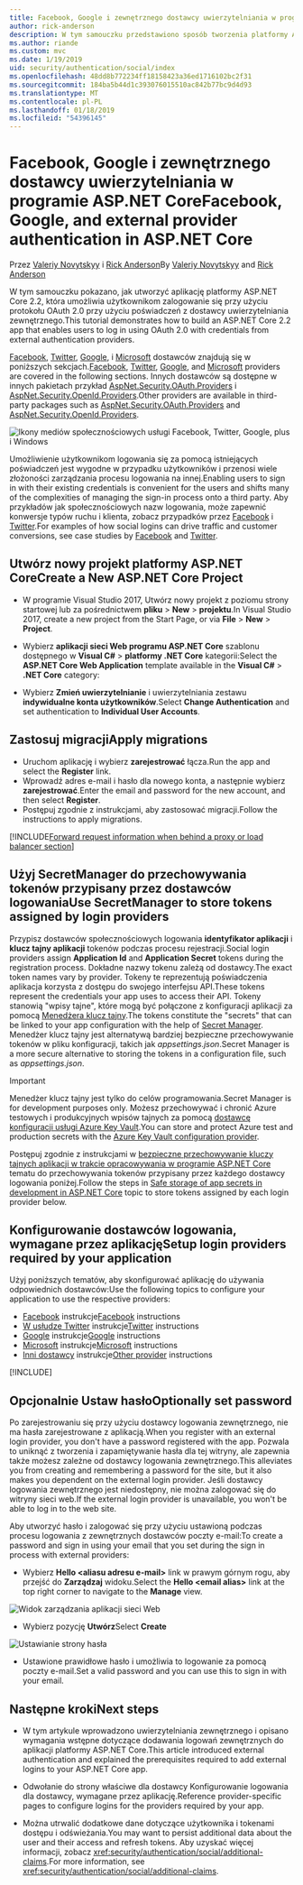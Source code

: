 ```yaml
---
title: Facebook, Google i zewnętrznego dostawcy uwierzytelniania w programie ASP.NET Core
author: rick-anderson
description: W tym samouczku przedstawiono sposób tworzenia platformy ASP.NET Core 2.x aplikacji przy użyciu protokołu OAuth 2.0 przy użyciu dostawcy uwierzytelniania zewnętrznego.
ms.author: riande
ms.custom: mvc
ms.date: 1/19/2019
uid: security/authentication/social/index
ms.openlocfilehash: 48dd8b772234ff18158423a36ed1716102bc2f31
ms.sourcegitcommit: 184ba5b44d1c393076015510ac842b77bc9d4d93
ms.translationtype: MT
ms.contentlocale: pl-PL
ms.lasthandoff: 01/18/2019
ms.locfileid: "54396145"
---
```

# <a name="facebook-google-and-external-provider-authentication-in-aspnet-core"></a><span data-ttu-id="7b73e-103">Facebook, Google i zewnętrznego dostawcy uwierzytelniania w programie ASP.NET Core</span><span class="sxs-lookup"><span data-stu-id="7b73e-103">Facebook, Google, and external provider authentication in ASP.NET Core</span></span>

<span data-ttu-id="7b73e-104">Przez [Valeriy Novytskyy](https://github.com/01binary) i [Rick Anderson](https://twitter.com/RickAndMSFT)</span><span class="sxs-lookup"><span data-stu-id="7b73e-104">By [Valeriy Novytskyy](https://github.com/01binary) and [Rick Anderson](https://twitter.com/RickAndMSFT)</span></span>

<span data-ttu-id="7b73e-105">W tym samouczku pokazano, jak utworzyć aplikację platformy ASP.NET Core 2.2, która umożliwia użytkownikom zalogowanie się przy użyciu protokołu OAuth 2.0 przy użyciu poświadczeń z dostawcy uwierzytelniania zewnętrznego.</span><span class="sxs-lookup"><span data-stu-id="7b73e-105">This tutorial demonstrates how to build an ASP.NET Core 2.2 app that enables users to log in using OAuth 2.0 with credentials from external authentication providers.</span></span>

<span data-ttu-id="7b73e-106">[Facebook](xref:security/authentication/facebook-logins), [Twitter](xref:security/authentication/twitter-logins), [Google](xref:security/authentication/google-logins), i [Microsoft](xref:security/authentication/microsoft-logins) dostawców znajdują się w poniższych sekcjach.</span><span class="sxs-lookup"><span data-stu-id="7b73e-106">[Facebook](xref:security/authentication/facebook-logins), [Twitter](xref:security/authentication/twitter-logins), [Google](xref:security/authentication/google-logins), and [Microsoft](xref:security/authentication/microsoft-logins) providers are covered in the following sections.</span></span> <span data-ttu-id="7b73e-107">Innych dostawców są dostępne w innych pakietach przykład [AspNet.Security.OAuth.Providers](https://github.com/aspnet-contrib/AspNet.Security.OAuth.Providers) i [AspNet.Security.OpenId.Providers](https://github.com/aspnet-contrib/AspNet.Security.OpenId.Providers).</span><span class="sxs-lookup"><span data-stu-id="7b73e-107">Other providers are available in third-party packages such as [AspNet.Security.OAuth.Providers](https://github.com/aspnet-contrib/AspNet.Security.OAuth.Providers) and [AspNet.Security.OpenId.Providers](https://github.com/aspnet-contrib/AspNet.Security.OpenId.Providers).</span></span>

![Ikony mediów społecznościowych usługi Facebook, Twitter, Google, plus i Windows](index/_static/social.png)

<span data-ttu-id="7b73e-109">Umożliwienie użytkownikom logowania się za pomocą istniejących poświadczeń jest wygodne w przypadku użytkowników i przenosi wiele złożoności zarządzania procesu logowania na innej.</span><span class="sxs-lookup"><span data-stu-id="7b73e-109">Enabling users to sign in with their existing credentials is convenient for the users and shifts many of the complexities of managing the sign-in process onto a third party.</span></span> <span data-ttu-id="7b73e-110">Aby przykładów jak społecznościowych nazw logowania, może zapewnić konwersje typów ruchu i klienta, zobacz przypadków przez [Facebook](https://www.facebook.com/unsupportedbrowser) i [Twitter](https://dev.twitter.com/resources/case-studies).</span><span class="sxs-lookup"><span data-stu-id="7b73e-110">For examples of how social logins can drive traffic and customer conversions, see case studies by [Facebook](https://www.facebook.com/unsupportedbrowser) and [Twitter](https://dev.twitter.com/resources/case-studies).</span></span>

## <a name="create-a-new-aspnet-core-project"></a><span data-ttu-id="7b73e-111">Utwórz nowy projekt platformy ASP.NET Core</span><span class="sxs-lookup"><span data-stu-id="7b73e-111">Create a New ASP.NET Core Project</span></span>

* <span data-ttu-id="7b73e-112">W programie Visual Studio 2017, Utwórz nowy projekt z poziomu strony startowej lub za pośrednictwem **pliku** > **New** > **projektu**.</span><span class="sxs-lookup"><span data-stu-id="7b73e-112">In Visual Studio 2017, create a new project from the Start Page, or via **File** > **New** > **Project**.</span></span>

* <span data-ttu-id="7b73e-113">Wybierz **aplikacji sieci Web programu ASP.NET Core** szablonu dostępnego w **Visual C#**   >  **platformy .NET Core** kategorii:</span><span class="sxs-lookup"><span data-stu-id="7b73e-113">Select the **ASP.NET Core Web Application** template available in the **Visual C#** > **.NET Core** category:</span></span>
* <span data-ttu-id="7b73e-114">Wybierz **Zmień uwierzytelnianie** i uwierzytelniania zestawu **indywidualne konta użytkowników**.</span><span class="sxs-lookup"><span data-stu-id="7b73e-114">Select **Change Authentication** and set authentication to **Individual User Accounts**.</span></span>

## <a name="apply-migrations"></a><span data-ttu-id="7b73e-115">Zastosuj migracji</span><span class="sxs-lookup"><span data-stu-id="7b73e-115">Apply migrations</span></span>

* <span data-ttu-id="7b73e-116">Uruchom aplikację i wybierz **zarejestrować** łącza.</span><span class="sxs-lookup"><span data-stu-id="7b73e-116">Run the app and select the **Register** link.</span></span>
* <span data-ttu-id="7b73e-117">Wprowadź adres e-mail i hasło dla nowego konta, a następnie wybierz **zarejestrować**.</span><span class="sxs-lookup"><span data-stu-id="7b73e-117">Enter the email and password for the new account, and then select **Register**.</span></span>
* <span data-ttu-id="7b73e-118">Postępuj zgodnie z instrukcjami, aby zastosować migracji.</span><span class="sxs-lookup"><span data-stu-id="7b73e-118">Follow the instructions to apply migrations.</span></span>

[!INCLUDE[Forward request information when behind a proxy or load balancer section](includes/forwarded-headers-middleware.md)]

## <a name="use-secretmanager-to-store-tokens-assigned-by-login-providers"></a><span data-ttu-id="7b73e-119">Użyj SecretManager do przechowywania tokenów przypisany przez dostawców logowania</span><span class="sxs-lookup"><span data-stu-id="7b73e-119">Use SecretManager to store tokens assigned by login providers</span></span>

<span data-ttu-id="7b73e-120">Przypisz dostawców społecznościowych logowania **identyfikator aplikacji** i **klucz tajny aplikacji** tokenów podczas procesu rejestracji.</span><span class="sxs-lookup"><span data-stu-id="7b73e-120">Social login providers assign **Application Id** and **Application Secret** tokens during the registration process.</span></span> <span data-ttu-id="7b73e-121">Dokładne nazwy tokenu zależą od dostawcy.</span><span class="sxs-lookup"><span data-stu-id="7b73e-121">The exact token names vary by provider.</span></span> <span data-ttu-id="7b73e-122">Tokeny te reprezentują poświadczenia aplikacja korzysta z dostępu do swojego interfejsu API.</span><span class="sxs-lookup"><span data-stu-id="7b73e-122">These tokens represent the credentials your app uses to access their API.</span></span> <span data-ttu-id="7b73e-123">Tokeny stanowią "wpisy tajne", które mogą być połączone z konfiguracji aplikacji za pomocą [Menedżera klucz tajny](xref:security/app-secrets#secret-manager).</span><span class="sxs-lookup"><span data-stu-id="7b73e-123">The tokens constitute the "secrets" that can be linked to your app configuration with the help of [Secret Manager](xref:security/app-secrets#secret-manager).</span></span> <span data-ttu-id="7b73e-124">Menedżer klucz tajny jest alternatywą bardziej bezpieczne przechowywanie tokenów w pliku konfiguracji, takich jak *appsettings.json*.</span><span class="sxs-lookup"><span data-stu-id="7b73e-124">Secret Manager is a more secure alternative to storing the tokens in a configuration file, such as *appsettings.json*.</span></span>

> [!IMPORTANT]
> <span data-ttu-id="7b73e-125">Menedżer klucz tajny jest tylko do celów programowania.</span><span class="sxs-lookup"><span data-stu-id="7b73e-125">Secret Manager is for development purposes only.</span></span> <span data-ttu-id="7b73e-126">Możesz przechowywać i chronić Azure testowych i produkcyjnych wpisów tajnych za pomocą [dostawcę konfiguracji usługi Azure Key Vault](xref:security/key-vault-configuration).</span><span class="sxs-lookup"><span data-stu-id="7b73e-126">You can store and protect Azure test and production secrets with the [Azure Key Vault configuration provider](xref:security/key-vault-configuration).</span></span>

<span data-ttu-id="7b73e-127">Postępuj zgodnie z instrukcjami w [bezpieczne przechowywanie kluczy tajnych aplikacji w trakcie opracowywania w programie ASP.NET Core](xref:security/app-secrets) tematu do przechowywania tokenów przypisany przez każdego dostawcy logowania poniżej.</span><span class="sxs-lookup"><span data-stu-id="7b73e-127">Follow the steps in [Safe storage of app secrets in development in ASP.NET Core](xref:security/app-secrets) topic to store tokens assigned by each login provider below.</span></span>

## <a name="setup-login-providers-required-by-your-application"></a><span data-ttu-id="7b73e-128">Konfigurowanie dostawców logowania, wymagane przez aplikację</span><span class="sxs-lookup"><span data-stu-id="7b73e-128">Setup login providers required by your application</span></span>

<span data-ttu-id="7b73e-129">Użyj poniższych tematów, aby skonfigurować aplikację do używania odpowiednich dostawców:</span><span class="sxs-lookup"><span data-stu-id="7b73e-129">Use the following topics to configure your application to use the respective providers:</span></span>

* <span data-ttu-id="7b73e-130">[Facebook](xref:security/authentication/facebook-logins) instrukcje</span><span class="sxs-lookup"><span data-stu-id="7b73e-130">[Facebook](xref:security/authentication/facebook-logins) instructions</span></span>
* <span data-ttu-id="7b73e-131">[W usłudze Twitter](xref:security/authentication/twitter-logins) instrukcje</span><span class="sxs-lookup"><span data-stu-id="7b73e-131">[Twitter](xref:security/authentication/twitter-logins) instructions</span></span>
* <span data-ttu-id="7b73e-132">[Google](xref:security/authentication/google-logins) instrukcje</span><span class="sxs-lookup"><span data-stu-id="7b73e-132">[Google](xref:security/authentication/google-logins) instructions</span></span>
* <span data-ttu-id="7b73e-133">[Microsoft](xref:security/authentication/microsoft-logins) instrukcje</span><span class="sxs-lookup"><span data-stu-id="7b73e-133">[Microsoft](xref:security/authentication/microsoft-logins) instructions</span></span>
* <span data-ttu-id="7b73e-134">[Inni dostawcy](xref:security/authentication/otherlogins) instrukcje</span><span class="sxs-lookup"><span data-stu-id="7b73e-134">[Other provider](xref:security/authentication/otherlogins) instructions</span></span>

[!INCLUDE[](includes/chain-auth-providers.md)]

## <a name="optionally-set-password"></a><span data-ttu-id="7b73e-135">Opcjonalnie Ustaw hasło</span><span class="sxs-lookup"><span data-stu-id="7b73e-135">Optionally set password</span></span>

<span data-ttu-id="7b73e-136">Po zarejestrowaniu się przy użyciu dostawcy logowania zewnętrznego, nie ma hasła zarejestrowane z aplikacją.</span><span class="sxs-lookup"><span data-stu-id="7b73e-136">When you register with an external login provider, you don't have a password registered with the app.</span></span> <span data-ttu-id="7b73e-137">Pozwala to uniknąć z tworzenia i zapamiętywanie hasła dla tej witryny, ale zapewnia także możesz zależne od dostawcy logowania zewnętrznego.</span><span class="sxs-lookup"><span data-stu-id="7b73e-137">This alleviates you from creating and remembering a password for the site, but it also makes you dependent on the external login provider.</span></span> <span data-ttu-id="7b73e-138">Jeśli dostawcy logowania zewnętrznego jest niedostępny, nie można zalogować się do witryny sieci web.</span><span class="sxs-lookup"><span data-stu-id="7b73e-138">If the external login provider is unavailable, you won't be able to log in to the web site.</span></span>

<span data-ttu-id="7b73e-139">Aby utworzyć hasło i zalogować się przy użyciu ustawioną podczas procesu logowania z zewnętrznych dostawców poczty e-mail:</span><span class="sxs-lookup"><span data-stu-id="7b73e-139">To create a password and sign in using your email that you set during the sign in process with external providers:</span></span>

* <span data-ttu-id="7b73e-140">Wybierz **Hello &lt;aliasu adresu e-mail&gt;**  link w prawym górnym rogu, aby przejść do **Zarządzaj** widoku.</span><span class="sxs-lookup"><span data-stu-id="7b73e-140">Select the **Hello &lt;email alias&gt;** link at the top right corner to navigate to the **Manage** view.</span></span>

![Widok zarządzania aplikacji sieci Web](index/_static/pass1a.png)

* <span data-ttu-id="7b73e-142">Wybierz pozycję **Utwórz**</span><span class="sxs-lookup"><span data-stu-id="7b73e-142">Select **Create**</span></span>

![Ustawianie strony hasła](index/_static/pass2a.png)

* <span data-ttu-id="7b73e-144">Ustawione prawidłowe hasło i umożliwia to logowanie za pomocą poczty e-mail.</span><span class="sxs-lookup"><span data-stu-id="7b73e-144">Set a valid password and you can use this to sign in with your email.</span></span>

## <a name="next-steps"></a><span data-ttu-id="7b73e-145">Następne kroki</span><span class="sxs-lookup"><span data-stu-id="7b73e-145">Next steps</span></span>

* <span data-ttu-id="7b73e-146">W tym artykule wprowadzono uwierzytelniania zewnętrznego i opisano wymagania wstępne dotyczące dodawania logowań zewnętrznych do aplikacji platformy ASP.NET Core.</span><span class="sxs-lookup"><span data-stu-id="7b73e-146">This article introduced external authentication and explained the prerequisites required to add external logins to your ASP.NET Core app.</span></span>

* <span data-ttu-id="7b73e-147">Odwołanie do strony właściwe dla dostawcy Konfigurowanie logowania dla dostawcy, wymagane przez aplikację.</span><span class="sxs-lookup"><span data-stu-id="7b73e-147">Reference provider-specific pages to configure logins for the providers required by your app.</span></span>

* <span data-ttu-id="7b73e-148">Można utrwalić dodatkowe dane dotyczące użytkownika i tokenami dostępu i odświeżania.</span><span class="sxs-lookup"><span data-stu-id="7b73e-148">You may want to persist additional data about the user and their access and refresh tokens.</span></span> <span data-ttu-id="7b73e-149">Aby uzyskać więcej informacji, zobacz <xref:security/authentication/social/additional-claims>.</span><span class="sxs-lookup"><span data-stu-id="7b73e-149">For more information, see <xref:security/authentication/social/additional-claims>.</span></span>
